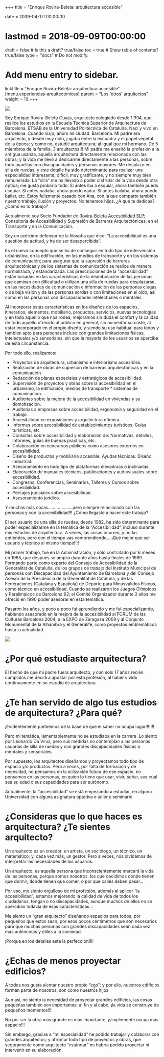 +++
title = "Enrique Rovira-Beleta: arquitectura accesible"

date = 2009-04-17T00:00:00
# lastmod = 2018-09-09T00:00:00

draft = false  # Is this a draft? true/false
toc = true  # Show table of contents? true/false
type = "docs"  # Do not modify.

# Add menu entry to sidebar.
linktitle = "Enrique Rovira-Beleta: arquitectura accesible"
[menu.experiencias-arquitectonicas]
  parent = "Los 'otros' arquitectos"
  weight = 10
+++

![](/img/post/otros-arquitectos/rovira-beleta/caratula_rovira-beleta.jpg)

Soy Enrique Rovira-Beleta Cuyás, arquitecto colegiado desde 1.994, que realice los estudios en la Escuela Técnica Superior de Arquitectura de Barcelona. ETSAB de la Universidad Politécnica de Cataluña.
Nací y vivo en Barcelona. Cuando viajo, añoro mi ciudad: Barcelona.
Mi padre era arquitecto, y desde muy niño, jugaba entre la escuadra y el papel vegetal de la época; y como no, estudié arquitectura; al igual que mi hermano. De 5 miembros de la familia, 3 arquitectos!!! Mi padre me enseñó la profesión a la antigua usanza, aquella arquitectura directamente relacionada con las obras; y la vida me llevó a dedicarme directamente a las personas, sobre todo aquellas con discapacidades y personas mayores.
Me desplazo en silla de ruedas, y este detalle ha sido determinante para realizar una especialidad interesante, difícil, muy gratificante, y no siempre muy bien remunerada.
La "silla" me ha llevado a poder disfrutar de la vida desde otra óptica; me gusta probarlo todo. Si antes iba a esquiar, ahora también puedo esquiar. Si antes nadaba, ahora puedo nadar. Si antes bailaba, ahora puedo bailar, etc.
Estoy felizmente casado con Ana, con la que comparto también nuestro trabajo, ilusión y proyectos. No tenemos hijos.
¿A qué te dedicas? ¿Cómo es tu trabajo?

Actualmente soy Socio Fundador de [Rovira-Beleta Accesibilidad SLP](https://www.rovira-beleta.com/); Consultoría de Accesibilidad y Supresión de Barreras Arquitectónicas, en el Transporte y en la Comunicación.

Soy un acérrimo defensor de la filosofía que dice: "La accesibilidad es una cuestión de actitud, y ha de ser desapercibida".

Es el nuevo concepto que se ha de conseguir en todo tipo de intervención urbanística, en la edificación, en los medios de transporte y en los sistemas de comunicación; para asegurar que la supresión de barreras arquitectónicas y de los sistemas de comunicación se realice de manera normalizada, y estandarizada.
Las prescripciones de la "accesibilidad" están basadas en las características de la deambulación de las personas que caminan con dificultad o utilizan una silla de ruedas para desplazarse, en las necesidades de comunicación e información de las personas ciegas o de baja visión y de las personas sordas o con limitaciones en el oído, así como en las personas con discapacidades intelectuales o mentales.

Al incorporar estas características en los diseños de los espacios, itinerarios, elementos, mobiliario, productos, servicios, nuevas tecnologías y en todo aquello que nos rodea, mejoramos sin duda el confort y la calidad de todo aquello ofrecido al público en general, sin aumentar su coste, al estar incorporado en el propio diseño, y siendo su uso habitual para todos y también apto para personas incluso con grandes limitaciones físicas, intelectuales y/o sensoriales, sin que la mayoría de los usuarios se aperciba de esta circunstancia.

Por todo ello, realizamos:

* Proyectos de arquitectura, urbanismo e interiorismo accesibles.
* Realización de obras de supresión de barreras arquitectónicas y en la comunicación.
* Redacción de planes especiales y estratégicos de accesibilidad.
* Supervisión de proyectos y obras sobre la accesibilidad en el urbanismo, la edificación, medios de transporte * sistemas de comunicación.
* Auditorias sobre la mejora de la accesibilidad en viviendas y su domotización.
* Auditorias a empresas sobre accesibilidad, ergonomía y seguridad en el trabajo.
* Accesibilidad en exposiciones y arquitectura efímera.
* Informes sobre accesibilidad de establecimientos turísticos: Guías turísticas, etc
* Consultas sobre accesibilidad y elaboración de: Normativas, detalles, informes, guías de buenas practicas, etc.
* Colaboración en concursos públicos como asesores externos en accesibilidad.
* Diseño de productos y mobiliario accesible. Ayudas técnicas. Diseño industrial.
* Asesoramiento en todo tipo de plataformas elevadoras o inclinadas.
* Elaboración de manuales técnicos, publicaciones y audiovisuales sobre accesibilidad.
* Congresos, Conferencias, Seminarios, Talleres y Cursos sobre accesibilidad.
* Peritajes judiciales sobre accesibilidad.
* Asesoramiento jurídico.

Y muchas más cosas....................pero siempre relacionado con las personas y con la accesibilidad!!!
¿Cómo llegaste a hacer este trabajo?

El ser usuario de una silla de ruedas, desde 1982, ha sido determinante para poder especializarme en la temática de la "Accesibilidad", incluso durante mis estudios de arquitectura.
A veces, las cosas ocurren, y no las entiendes, pero con el tiempo vas comprendiendo... ¡Qué mejor que ser usuario y técnico al mismo tiempo!!!!

Mi primer trabajo, fue en la Administración, y solo contratado por 6 meses en 1985, que después se amplio durante años hasta finales de 1989. Formando parte como experto del Consejo de Accesibilidad de la Generalitat de Cataluña, de los grupos de trabajo del Instituto Municipal de personas con Discapacidad del Ayuntamiento de Barcelona y del Consejo Asesor de la Presidencia de la Generalitat de Cataluña, y de las Federaciones (Catalana y Española) de Deporte para Minusválidos Físicos, como técnico en accesibilidad.
Cuando se realizaron los Juegos Olímpicos y Paralímpicos de Barcelona 92; el Comité Organizador durante 3 años me ofreció en 1990 poder asesorar en esta temática.

Pasaron los años, y poco a poco fui aprendiendo y me fui especializando, habiendo asesorado en la mejora de la accesibilidad al FORUM de las Culturas Barcelona 2004, a la EXPO de Zaragoza 2008 y al Conjunto Monumental de la Alhambra y el Generalife, como proyectos emblemáticos hasta la actualidad.

![](/img/post/otros-arquitectos/rovira-beleta/book_castella_carlos_camara.jpg)

# ¿Por qué estudiaste arquitectura?

El hecho de que mi padre fuera arquitecto, y con solo 17 años recién cumplidos me decidí a apostar por esta profesión, al haber vivido continuamente en su estudio de arquitectura.

# ¿Te han servido de algo tus estudios de arquitectura? ¿Para qué?

¡Evidentemente partiremos de la base de que el saber no ocupa lugar!!!!!!!

Pero mi temática, lamentablemente no se estudiaba en la carrera. Lo siento por Leonardo Da Vinci, pero sus medidas no contemplan a las personas usuarias de silla de ruedas y con grandes discapacidades físicas o mentales y sensoriales.

Por supuesto, los arquitectos diseñamos y proyectamos todo tipo de espacio y/o productos. Pero a veces, por falta de formación y de necesidad, no pensamos en la utilización futura de ese espacio, no pensamos en las personas, en quien lo tiene que usar, vivir, soñar, sea cual sea su edad o sus capacidades para ser autónomo.

Actualmente, la “accesibilidad” se está empezando a estudiar, en alguna Universidad con alguna asignatura optativa o taller o seminario.

# ¿Consideras que lo que haces es arquitectura? ¿Te sientes arquitecto?

Un arquitecto es un creador, un artista, un sociólogo, un técnico, un matemático; y, cada vez más, un gestor. Pero a veces, nos olvidamos de interpretar las necesidades de los usuarios.

Un arquitecto, es aquella persona que inconscientemente marcará la vida de las personas, porque somos nosotros, los que decidimos donde tienen que dormir, donde tienen que comer, o por que calles deben pasar...

Por eso, me siento orgulloso de mi profesión, además al aplicar “la accesibilidad”, estamos mejorando la calidad de vida de todos los ciudadanos, tengan o no discapacidades, aunque muchos de ellos no se aperciban todavía de esas características...

Me siento un “gran arquitecto” diseñando espacios para todos; por pequeños que estos sean, por esos pocos centímetros que son necesarios para que muchas personas con grandes discapacidades sean cada vez más autónomas y útiles a la sociedad.

¡Porque en los detalles esta la perfección!!!!

# ¿Echas de menos proyectar edificios?

A todos nos gusta alentar nuestro propio “ego”; y por ello, nuestros edificios forman parte de nosotros, son como nuestros hijos.

Aun así, no siento la necesidad de proyectar grandes edificios, las cosas pequeñas también son importantes; al fin y al cabo, ¡la vida se construye de pequeños momentos!!!

No por ser la obra más grande es más importante, ¡simplemente ocupa mas espacio!!!

Sin embargo, gracias a “mi especialidad” he podido trabajar y colaborar con grandes arquitectos; y afrontar todo tipo de proyectos y obras, que seguramente como arquitecto “estándar” no habría podido proyectar ni intervenir en su elaboración.
